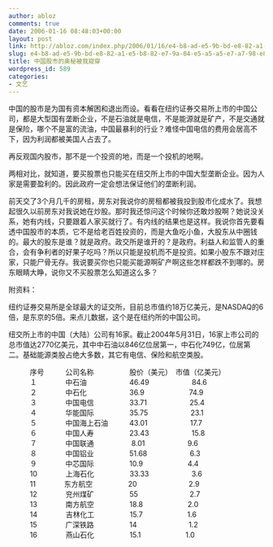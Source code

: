 ```yaml
---
author: abloz
comments: true
date: 2006-01-16 08:48:03+00:00
layout: post
link: http://abloz.com/index.php/2006/01/16/e4-b8-ad-e5-9b-bd-e8-82-a1-e5-b8-82-e7-9a-84-e5-a5-a5-e7-a7-98-e8-a2-ab-e6-88-91-e7-aa-a5-e7-a9-bf/
slug: e4-b8-ad-e5-9b-bd-e8-82-a1-e5-b8-82-e7-9a-84-e5-a5-a5-e7-a7-98-e8-a2-ab-e6-88-91-e7-aa-a5-e7-a9-bf
title: 中国股市的奥秘被我窥穿
wordpress_id: 589
categories:
- 文艺
---
```


中国的股市是为国有资本解困和退出而设。看看在纽约证券交易所上市的中国公司，都是大型国有垄断企业，不是石油就是电信，不是能源就是矿产，不是交通就是保险，哪个不是富的流油，中国最暴利的行业？难怪中国电信的费用会居高不下，因为利润都被美国人占去了。




再反观国内股市，那不是一个投资的地，而是一个投机的地啊。




两相对比，就知道，要买股票也只能买在纽交所上市的中国大型垄断企业。因为人家是需要盈利的。因此政府一定会想法保证他们的垄断利润。




前天交了3个月几千的房租，房东对我说你的房租都被我投到股市化成水了。我想起很久以前房东对我说她在炒股。那时我还惊问这个时候你还敢炒股啊？她说没关系，她有内线，只要跟着人家买就行了。有内线的结果也是这样。我说你首先要看透中国股市的本质，它不是给老百姓投资的，而是大鱼吃小鱼，大股东从中圈钱的。最大的股东是谁？就是政府。政交所是谁开的？是政府。利益人和监管人的重合，会有争利者的好果子吃吗？所以只能是投机而不是投资。如果小股东不跟对庄家，只能尸骨无存。我说要买你也只能买能源啊矿产啊这些怎样都跌不到哪的。房东眼睛大睁，说你又不买股票怎么知道这么多？




附资料：




纽约证券交易所是全球最大的证交所，目前总市值约18万亿美元，是NASDAQ的6倍，是东京的5倍。来点儿数据，这个是在纽约所的中国公司。  
  
纽交所上市的中国（大陆）公司有16家。截止2004年5月31日，16家上市公司的总市值达2770亿美元，其中中石油以846亿位居第一，中石化749亿，位居第二。基础能源类股占绝大多数，其它有电信、保险和航空类股。   
  
　　　序号　　　公司名称　　　　　股价（美元）　市值（亿美元）   
　　　１　　　　中石油　　　　　　46.49　　　　　　84.6   
　　　２　　　　中石化　　　　　　36.9 　　　　　　74.9   
　　　３　　　　中国电信　　　　　33.71　　　　　　25.4   
　　　４　　　　华能国际　　　　　35.75　　　　　　23.1   
　　　５　　　　中国海上石油　　　43.01　　　　　　17.7   
　　　６　　　　中国人寿　　　　　23.43　　　　　　15.8   
　　　７　　　　中国联通　　　　　 8.01　　　　　　9.6   
　　　８　　　　中国铝业　　　　　51.68　　　　　　6.3   
　　　９　　　　中芯国际　　　　　10.9　 　　　　　4.4   
　　　10　　　　上海石化　　　　　33.33　　　　　　3.6   
　　　11　　　　东方航空　　　　　20 　　　　　　　2.9   
　　　12　　　　兖州煤矿　　　　　55 　　　　　　　2.7   
　　　13　　　　南方航空　　　　　18.8 　　　　　　2.0   
　　　14　　　　吉林化工　　　　　15.7 　　　　　　1.6   
　　　15　　　　广深铁路　　　　　14 　　　　　　　1.2   
　　　16　　　　燕山石化　　　　　15.1 　　　　　　1.0
